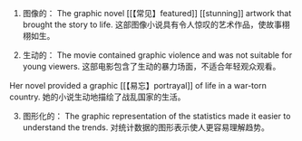 1. 图像的：
The graphic novel [[【常见】featured]] [[stunning]] artwork that brought the story to life.
这部图像小说具有令人惊叹的艺术作品，使故事栩栩如生。

2. 生动的：
The movie contained graphic violence and was not suitable for young viewers.
这部电影包含了生动的暴力场面，不适合年轻观众观看。

Her novel provided a graphic [[【易忘】portrayal]] of life in a war-torn country.
她的小说生动地描绘了战乱国家的生活。

3. 图形化的：
The graphic representation of the statistics made it easier to understand the trends.
对统计数据的图形表示使人更容易理解趋势。

